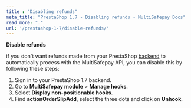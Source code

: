 ```yaml
---
title : "Disabling refunds"
meta_title: "PrestaShop 1.7 - Disabling refunds - MultiSafepay Docs"
read_more: "."
url: '/prestashop-1-7/disable-refunds/'
---
```

**Disable refunds**

if you don't want refunds made from your PrestaShop [backend](/glossaries/multisafepay-glossary/#backend) to automatically process with the MultiSafepay API, you can disable this by following these steps:

1. Sign in to your PrestaShop 1.7 backend.
2. Go to **MultiSafepay module** > **Manage hooks**.
3. Select **Display non-positionable hooks**.
4. Find **actionOrderSlipAdd**, select the three dots and click on **Unhook**.